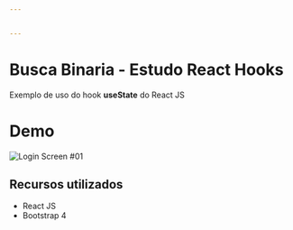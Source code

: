 ```yaml
---


---
```


<h1 id="busca-binaria---estudo-react-hooks">Busca Binaria - Estudo React Hooks</h1>
<p>Exemplo de uso do hook <strong>useState</strong> do React JS</p>
<h1 id="demo">Demo</h1>
<p><img src="https://media.giphy.com/media/gS5ZOJOovvER3Lvh2w/source.gif" alt="Login Screen #01"></p>
<h2 id="recursos-utilizados">Recursos utilizados</h2>
<ul>
<li>React JS</li>
<li>Bootstrap 4</li>
</ul>

